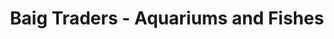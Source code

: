---
title: "Baig Traders - Aquariums and Fishes"
url: /karachi/baig-traders-aquariums-and-fishes/
shop: pet
---